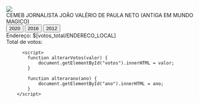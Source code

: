 <head>
    <style>
       <link rel="stylesheet" type="text/css" href="./style-candidato.css" />
      </style>
  </head>
  <body>
      <div id="corpo">
         <img src="itapevi\teco.jpeg">
          <div id="texto">
              <div id ="n_local">CEMEB JORNALISTA JOÃO VALÉRIO DE PAULA NETO (ANTIGA EM MUNDO MAGICO)</div>
             <div id="button"> <button onclick="alterarVotos('$[votos_total/total_votos_20]');alterarano('2020')" size =>2020</button>  
    <button onclick="alterarVotos('$[votos_total/total_votos_16]');alterarano('2016')">2016</button>
    <button id = 'a2012' onclick="alterarVotos('$[votos_total/total_votos_12]');alterarano('2012')">2012</button></div>
              <div id="endereco">Endereço: $[votos_total/ENDERECO_LOCAL]</div>
              <div id="qnt_votos">Total de votos: <span id="votos"></span></div>
          </div>
          </div>

          <script>
            function alterarVotos(valor) {
                document.getElementById("votos").innerHTML = valor;
            }
    
            function alterarano(ano) {
                document.getElementById("ano").innerHTML = ano;
            }
        </script>
  </body>
